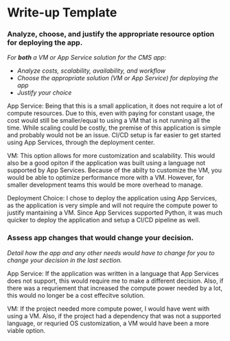 # Write-up Template

### Analyze, choose, and justify the appropriate resource option for deploying the app.

*For **both** a VM or App Service solution for the CMS app:*
- *Analyze costs, scalability, availability, and workflow*
- *Choose the appropriate solution (VM or App Service) for deploying the app*
- *Justify your choice*

App Service: Being that this is a small application, it does not require a lot of compute resources. Due to this, even with paying for constant usage, the cost would still be smaller/equal to using a VM that is not running all the time. While scaling could be costly, the premise of this application is simple and probably would not be an issue. CI/CD setup is far easier to get started using App Services, through the deployment center. 

VM: This option allows for more customization and scalability. This would also be a good opiton if the application was built using a language not supported by App Services. Because of the abilty to customize the VM, you would be able to optimize performance more with a VM. However, for smaller development teams this would be more overhead to manage. 

Deployment Choice: I chose to deploy the application using App Services, as the application is very simple and will not require the compute power to justify mantaining a VM. Since App Services supported Python, it was much quicker to deploy the application and setup a CI/CD pipeline as well. 

### Assess app changes that would change your decision.

*Detail how the app and any other needs would have to change for you to change your decision in the last section.* 

App Service: If the application was written in a language that App Services does not support, this would require me to make a different decision. Also, if there was a requriement that increased the compute power needed by a lot, this would no longer be a cost effecitve solution. 

VM: If the project needed more compute power, I would have went with using a VM. Also, if the project had a dependency that was not a supported language, or requried OS customization, a VM would have been a more viable option. 